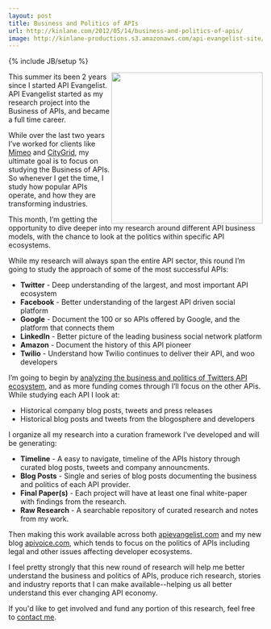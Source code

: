 ```yaml
---
layout: post
title: Business and Politics of APIs
url: http://kinlane.com/2012/05/14/business-and-politics-of-apis/
image: http://kinlane-productions.s3.amazonaws.com/api-evangelist-site/blog/Tag-Cloud-Deep-Research-Twitter.png
---
```

{% include JB/setup %}
<p>
     <img src="http://kinlane-productions.s3.amazonaws.com/api-voice/Tag-Cloud-Deep-Research-Twitter.png"  width="300" align="right">
</p>
<p>
     This summer its been 2 years since I started API Evangelist. API Evangelist started as my research project into the Business of APIs, and became a full time career.
</p>
<p>
     While over the last two years I’ve worked for clients like <a title="Mimeo" href="http://developer.mimeo.com">Mimeo</a> and <a title="CityGrid" href="http://developer.citygridmedia.com">CityGrid</a>, my ultimate goal is to focus on studying the Business of APIs. So whenever I get the time, I study how popular APIs operate, and how they are transforming industries.
</p>
<p>
     This month, I’m getting the opportunity to dive deeper into my research around different API business models, with the chance to look at the politics within specific API ecosystems.
</p>
<p>
     While my research will always span the entire API sector, this round I’m going to study the approach of some of the most successful APIs:
</p>
<ul class="mainlist">
     <li>
          <strong>Twitter</strong> - Deep understanding of the largest, and most important API ecosystem
     </li>
     <li>
          <strong>Facebook</strong> - Better understanding of the largest API driven social platform
     </li>
     <li>
          <strong>Google</strong> - Document the 100 or so APIs offered by Google, and the platform that connects them
     </li>
     <li>
          <strong>LinkedIn</strong> - Better picture of the leading business social network platform
     </li>
     <li>
          <strong>Amazon</strong> - Document the history of this API pioneer
     </li>
     <li>
          <strong>Twilio</strong> - Understand how Twilio continues to deliver their API, and woo developers
     </li>
</ul>
<p>
     I’m going to begin by <a title="analyzing the business and politics of Twitters API ecosystem" href="http://apivoice.com/2012/05/06/the-business-and-politics-of-twitters-api/">analyzing the business and politics of Twitters API ecosystem</a>, and as more funding comes through I’ll focus on the other APis. While studying each API I look at:
</p>
<ul class="mainlist">
     <li>Historical company blog posts, tweets and press releases
     </li>
     <li>Historical blog posts and tweets from the blogosphere and developers
     </li>
</ul>
<p>
     I organize all my research into a curation framework I’ve developed and will be generating:
</p>
<ul class="mainlist">
     <li>
          <strong>Timeline</strong> - A easy to navigate, timeline of the APIs history through curated blog posts, tweets and company announcments.
     </li>
     <li>
          <strong>Blog Posts</strong> - Single and series of blog posts documenting the business and politics of each API provider.
     </li>
     <li>
          <strong>Final Paper(s)</strong> - Each project will have at least one final white-paper with findings from the research.
     </li>
     <li>
          <strong>Raw Research</strong> - A searchable repository of curated research and notes from my work.
     </li>
</ul>
<p>
     Then making this work available across both <a title="apievangelist.com" href="http://apievangelist.com">apievangelist.com</a> and my new blog <a title="apivoice.com" href="http://apivoice.com">apivoice.com</a>, which tends to focus on the politics of APIs including legal and other issues affecting developer ecosystems.
</p>
<p>
     I feel pretty strongly that this new round of research will help me better understand the business and politics of APIs, produce rich research, stories and industry reports that I can make available--helping us all better understand this ever changing API economy.
</p>
<p>
     If you'd like to get involved and fund any portion of this research, feel free to <a title="Contact Me" href="/contact/">contact me</a>.
</p>